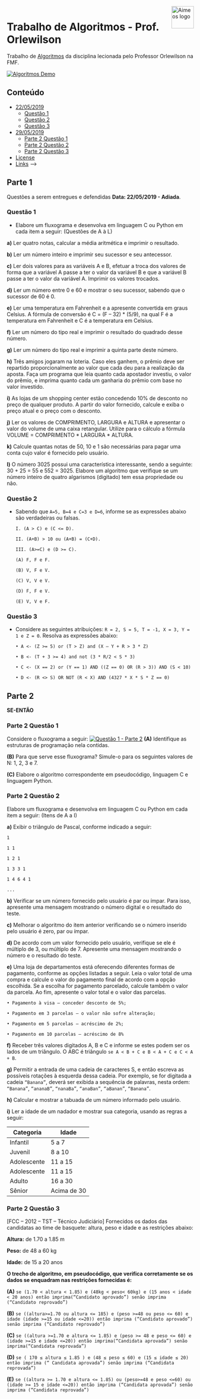 <a href="https://github.com/lintonjr/algoritmos_orlewilson">
    <img src="https://d3pwz8qrais8b7.cloudfront.net/portal-wyden/public/custom-uploads/wyden-footer.png" alt="Aimeos logo" title="Trabalho de Algoritmos" align="right" height="60" />
</a>

# Trabalho de Algoritmos - Prof. Orlewilson

Trabalho de [Algoritmos](https://github.com/lintonjr/algoritmos_orlewilson) da disciplina lecionada pelo Professor Orlewilson na FMF.

[![Algoritmos Demo](http://oi66.tinypic.com/10da1lg.jpg)](http://oi66.tinypic.com/10da1lg.jpg)

## Conteúdo

- [22/05/2019](#Parte-1)
  - [Questão 1](#Questão-1)
  - [Questão 2](#Questão-2)
  - [Questão 3](#Questão-3)
- [29/05/2019](#Parte-2)
  - [Parte 2 Questão 1](#Parte-2-Questão-1)
  - [Parte 2 Questão 2](#Parte-2-Questão-2)
  - [Parte 2 Questão 3](#Parte-2-Questão-3)
- [License](#license)
- [Links](#links) -->

## Parte 1

Questões a serem entregues e defendidas **Data: 22/05/2019 - Adiada**.

### Questão 1

- Elabore um fluxograma e desenvolva em linguagem C ou Python em cada item a seguir: (Questões de A à L)

**a)** Ler quatro notas, calcular a média aritmética e imprimir o resultado.

**b)** Ler um número inteiro e imprimir seu sucessor e seu antecessor.

**c)** Ler dois valores para as variáveis A e B, efetuar a troca dos valores de forma que a
variável A passe a ter o valor da variável B e que a variável B passe a ter o valor da
variável A. Imprimir os valores trocados.

**d)** Ler um número entre 0 e 60 e mostrar o seu sucessor, sabendo que o sucessor de 60
é 0.

**e)** Ler uma temperatura em Fahrenheit e a apresente convertida em graus Celsius. A
fórmula de conversão é C = (F – 32) \* (5/9), na qual F é a temperatura em Fahrenheit
e C é a temperatura em Celsius.

**f)** Ler um número do tipo real e imprimir o resultado do quadrado desse número.

**g)** Ler um número do tipo real e imprimir a quinta parte deste número.

**h)** Três amigos jogaram na loteria. Caso eles ganhem, o prêmio deve ser repartido
proporcionalmente ao valor que cada deu para a realização da aposta. Faça um
programa que leia quanto cada apostador investiu, o valor do prêmio, e imprima
quanto cada um ganharia do prêmio com base no valor investido.

**i)** As lojas de um shopping center estão concedendo 10% de desconto no preço de
qualquer produto. A partir do valor fornecido, calcule e exiba o preço atual e o preço
com o desconto.

**j)** Ler os valores de COMPRIMENTO, LARGURA e ALTURA e apresentar o valor do volume
de uma caixa retangular. Utilize para o cálculo a fórmula VOLUME = COMPRIMENTO \*
LARGURA \* ALTURA.

**k)** Calcule quantas notas de 50, 10 e 1 são necessárias para pagar uma conta cujo valor é
fornecido pelo usuário.

**l)** O número 3025 possui uma característica interessante, sendo a seguinte: 30 + 25 = 55
e 552 = 3025. Elabore um algoritmo que verifique se um número inteiro de quatro
algarismos (digitado) tem essa propriedade ou não.

### Questão 2

- Sabendo que `A=5, B=4 e C=3 e D=6`, informe se as expressões abaixo são verdadeiras ou
  falsas.

  ```
  I. (A > C) e (C <= D).

  II. (A+B) > 10 ou (A+B) = (C+D).

  III. (A>=C) e (D >= C).

  (A) F, F e F.

  (B) V, F e V.

  (C) V, V e V.

  (D) F, F e V.

  (E) V, V e F.
  ```

### Questão 3

- Considere as seguintes atribuições: `R = 2, S = 5, T = -1, X = 3, Y = 1 e Z = 0`. Resolva as
  expressões abaixo:

  ```
  • A <- (Z >= 5) or (T > Z) and (X – Y + R > 3 * Z)

  • B <- (T + 3 >= 4) and not (3 * R/2 < S * 3)

  • C <- (X == 2) or (Y == 1) AND ((Z == 0) OR (R > 3)) AND (S < 10)

  • D <- (R <> S) OR NOT (R < X) AND (4327 * X * S * Z == 0)
  ```

## Parte 2

**SE-ENTÃO**

### Parte 2 Questão 1

Considere o fluxograma a seguir:
[![Questão 1 - Parte 2](http://oi63.tinypic.com/2e6a3xk.jpg)](http://oi63.tinypic.com/2e6a3xk.jpg)
**(A)** Identifique as estruturas de programação nela contidas.

**(B)** Para que serve esse fluxograma? Simule-o para os seguintes valores de N: 1, 2, 3 e 7.

**(C)** Elabore o algoritmo correspondente em pseudocódigo, linguagem C e linguagem
Python.

### Parte 2 Questão 2

Elabore um fluxograma e desenvolva em linguagem C ou Python em cada item a seguir: (Itens de A a I)

**a)** Exibir o triângulo de Pascal, conforme indicado a seguir:

```
1

1 1

1 2 1

1 3 3 1

1 4 6 4 1

...
```

**b)** Verificar se um número fornecido pelo usuário é par ou ímpar. Para isso, apresente
uma mensagem mostrando o número digital e o resultado do teste.

**c)** Melhorar o algoritmo do item anterior verificando se o número inserido pelo usuário
é zero, par ou ímpar.

**d)** De acordo com um valor fornecido pelo usuário, verifique se ele é múltiplo de 3, ou
múltiplo de 7. Apresente uma mensagem mostrando o número e o resultado do teste.

**e)** Uma loja de departamentos está oferecendo diferentes formas de pagamento,
conforme as opções listadas a seguir. Leia o valor total de uma compra e calcule o valor
do pagamento final de acordo com a opção escolhida. Se a escolha for pagamento
parcelado, calcule também o valor da parcela. Ao fim, apresente o valor total e o valor
das parcelas.

```
• Pagamento à visa – conceder desconto de 5%;

• Pagamento em 3 parcelas – o valor não sofre alteração;

• Pagamento em 5 parcelas – acréscimo de 2%;

• Pagamento em 10 parcelas – acréscimo de 8%
```

**f)** Receber três valores digitados A, B e C e informe se estes podem ser os lados de um
triângulo. O ABC é triângulo `se A < B + C e B < A + C e C < A + B`.

**g)** Permitir a entrada de uma cadeia de caracteres S, e então escreva as possíveis
rotações à esquerda dessa cadeia. Por exemplo, se for digitada a cadeia `“Banana”`,
deverá ser exibida a sequência de palavras, nesta ordem: `“Banana”`, `“ananaB”`,
`“nanaBa”`, `“anaBan”`, `“aBanan”`, `“Banana”`.

**h)** Calcular e mostrar a tabuada de um número informado pelo usuário.

**i)** Ler a idade de um nadador e mostrar sua categoria, usando as regras a seguir:

| **Categoria** | **Idade**   |
| ------------- | ----------- |
| Infantil      | 5 a 7       |
| Juvenil       | 8 a 10      |
| Adolescente   | 11 a 15     |
| Adolescente   | 11 a 15     |
| Adulto        | 16 a 30     |
| Sênior        | Acima de 30 |

### Parte 2 Questão 3

[FCC – 2012 – TST – Técnico Judiciário] Fornecidos os dados das candidatas ao time de
basquete: altura, peso e idade e as restrições abaixo:

**Altura:** de 1.70 a 1.85 m

**Peso:** de 48 a 60 kg

**Idade:** de 15 a 20 anos

**O trecho de algoritmo, em pseudocódigo, que verifica corretamente se os dados se enquadram nas restrições fornecidas é:**

**(A)** `se (1.70 < altura < 1.85) e (48kg < peso< 60kg) e (15 anos < idade < 20 anos) então imprima(“Candidato aprovado”) senão imprima (“Candidato reprovado”)`

**(B)** `se ((altura>=1.70 ou altura <= 185) e (peso >=48 ou peso <= 60) e idade (idade >=15 ou idade <=20)) então imprima (“Candidato aprovado”) senão imprima (“Candidato reprovado”)`

**(C)** `se ((altura >=1.70 e altura <= 1.85) e (peso >= 48 e peso <= 60) e (idade >=15 e idade <=20)) então imprima(“Candidata aprovada”) senão imprima(“Candidata reprovada”)`

**(D)** `se ( 170 ≤ altura ≤ 1.85 ) e (48 ≤ peso ≤ 60) e (15 ≤ idade ≤ 20) então imprima (“ Candidata aprovada”) senão imprima (“Candidata reprovada”)`

**(E)** `se ((altura >= 1.70 e altura <= 1.85) ou (peso>=48 e peso <=60) ou (idade >= 15 e idade <=20)) então imprima (“Candidata aprovada”) senão imprima (“Candidata reprovada”)`

<!-- ## Page setup

The page setup for an Aimeos web shop is easy if you import the [standard page tree for TYPO3 8.7/9.5](https://aimeos.org/docs/TYPO3/Install_Aimeos/Setup_pages#Download) into your TYPO3 installation.

### Go to the import view

- In Web::Page, root page (the one with the globe)
- Right click on the globe
- Move the cursor to "Branch actions"
- In the sub-menu, click on "Import from .t3d"

![Go to the import view](https://aimeos.org/docs/images/Aimeos-typo3-pages-menu.png)

### Upload the page tree file

- In the page import dialog
- Select the "Upload" tab (2nd one)
- Click on the "Select" dialog
- Choose the file you've downloaded
- Press the "Upload files" button

![Upload the page tree file](https://aimeos.org/docs/images/Aimeos-typo3-pages-upload.png)

### Import the uploaded page tree file

- In Import / Export view
- Select the uploaded file from the drop-down menu
- Click on the "Preview" button
- The pages that will be imported are shown below
- Click on the "Import" button that has appeared
- Confirm to import the pages

![Import the uploaded page tree file](https://aimeos.org/docs/images/Aimeos-typo3-pages-import.png)

Now you have a new page "Shop" in your page tree including all required sub-pages.

## License

The Aimeos TYPO3 extension is licensed under the terms of the GPL Open Source
license and is available for free.

## Links

- [Web site](https://aimeos.org/integrations/typo3-shop-extension/)
- [Documentation](https://aimeos.org/docs/TYPO3)
- [Forum](https://aimeos.org/help/typo3-extension-f16/)
- [Issue tracker](https://github.com/aimeos/aimeos-typo3/issues)
- [Source code](https://github.com/aimeos/aimeos-typo3) -->
